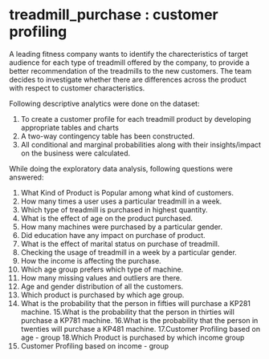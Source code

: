 


# treadmill_purchase : customer profiling


A leading fitness company wants to identify the charecteristics of target audience for each type of treadmill offered by the company, to provide a better recommendation of 
the treadmills to the new customers. The team decides to investigate whether there are differences across the product with respect to customer characteristics.

Following descriptive analytics were done on the dataset:

1. To create a customer profile for each  treadmill product by developing appropriate tables and charts
2. A two-way contingency table has been constructed.
3. All conditional and marginal probabilities along with their insights/impact on the business were calculated.

While doing the exploratory data analysis, following questions were answered:

1. What Kind of Product is Popular among what kind of customers.
2. How many times a user uses a particular treadmill in a week.
3. Which type of treadmill is purchased in highest quantity.
4. What is the effect of age on the product purchased.
5. How many machines were purchased by a particular gender.
6. Did education have any impact on purchase of product.
7. What is the effect of marital status on purchase of treadmill.
8. Checking the usage of treadmill in a week by a particular gender.
9. How the income is affecting the purchase.
10. Which age group prefers which type of machine.
11. How many missing values and outliers are there.
12. Age and gender distribution of all the customers.
13. Which product is purchased by which age group.
14. What is the probability that the person in fifties will purchase a KP281 machine.
15.What is the probability that the person in thirties will purchase a KP781 machine.
16.What is the probability that the person in twenties will purchase a KP481 machine.
17.Customer Profiling based on age - group
18.Which Product is purchased by which income group
19. Customer Profiling based on income - group

